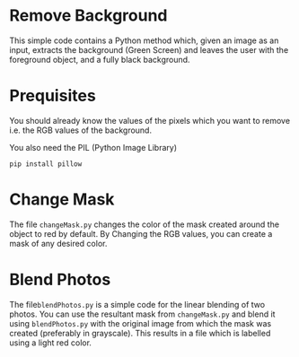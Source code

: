 # Remove Background 
This simple code contains a Python method which, given an image as an input, extracts the background (Green Screen) and leaves the user with the foreground object, and a fully black background. 

# Prequisites
You should already know the values of the pixels which you want to remove i.e. the RGB values of the background.

You also need the PIL (Python Image Library)

```pip install pillow```

# Change Mask 
The file ```changeMask.py``` changes the color of the mask created around the object to red by default. By Changing the RGB values, you can create a mask of any desired color. 

# Blend Photos
The file```blendPhotos.py``` is a simple code for the linear blending of two photos. You can use the resultant mask from ```changeMask.py``` and blend it using ```blendPhotos.py``` with the original image from which the mask was created (preferably in grayscale). This results in a file which is labelled using a light red color. 
